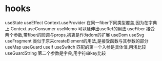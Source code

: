 

# hooks
  useState
  useEffect
  Context.useProvider 在同一fiber下同类型覆盖,因为在字典上
  Context.useConsumer
  useMemo 可以延伸出useRef的用法
  useFiber 接受两个参数,带fiber的回调与props,初衷是作为dom的扩展
    useDom
    useSvg
    useFragment 类似于原来createElement的用法,是接受函数与其参数的部分
    useMap
    useGuard
      useIf
      useSwitch 匹配的第一个入参是具体值,用浅比较
      useGuardString 第二个参数是字典,用字符串key比较
    
